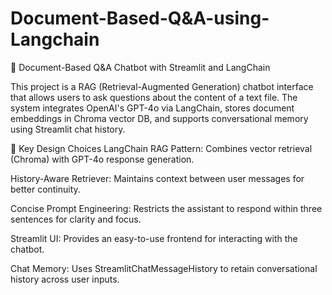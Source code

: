 # Document-Based-Q&A-using-Langchain
📄 Document-Based Q&amp;A Chatbot with Streamlit and LangChain

This project is a RAG (Retrieval-Augmented Generation) chatbot interface that allows users to ask questions about the content of a text file. 
The system integrates OpenAI's GPT-4o via LangChain, stores document embeddings in Chroma vector DB, and supports conversational memory using Streamlit chat history.

🧠 Key Design Choices
LangChain RAG Pattern: Combines vector retrieval (Chroma) with GPT-4o response generation.

History-Aware Retriever: Maintains context between user messages for better continuity.

Concise Prompt Engineering: Restricts the assistant to respond within three sentences for clarity and focus.

Streamlit UI: Provides an easy-to-use frontend for interacting with the chatbot.

Chat Memory: Uses StreamlitChatMessageHistory to retain conversational history across user inputs.

